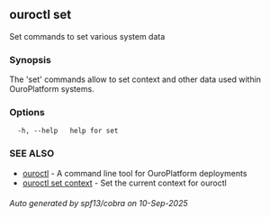## ouroctl set

Set commands to set various system data

### Synopsis

The 'set' commands allow to set context and other data used within OuroPlatform systems.

### Options

```
  -h, --help   help for set
```

### SEE ALSO

* [ouroctl](ouroctl.md)	 - A command line tool for OuroPlatform deployments
* [ouroctl set context](ouroctl_set_context.md)	 - Set the current context for ouroctl

###### Auto generated by spf13/cobra on 10-Sep-2025
